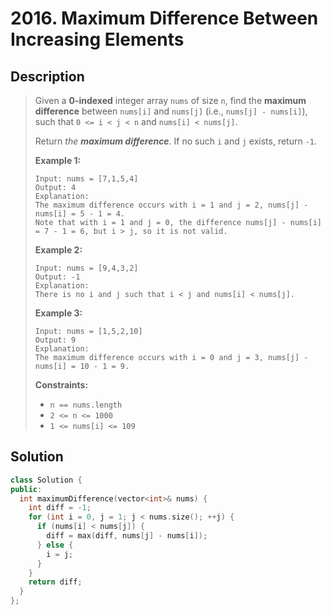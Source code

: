 # 2016. Maximum Difference Between Increasing Elements

## Description

>Given a **0-indexed** integer array `nums` of size `n`, find the **maximum difference** between `nums[i]` and `nums[j]` (i.e., `nums[j] - nums[i]`), such that `0 <= i < j < n` and `nums[i] < nums[j]`.
>
>Return *the **maximum difference**.* If no such `i` and `j` exists, return `-1`.
>
> 
>
>**Example 1:**
>
>```
>Input: nums = [7,1,5,4]
>Output: 4
>Explanation:
>The maximum difference occurs with i = 1 and j = 2, nums[j] - nums[i] = 5 - 1 = 4.
>Note that with i = 1 and j = 0, the difference nums[j] - nums[i] = 7 - 1 = 6, but i > j, so it is not valid.
>```
>
>**Example 2:**
>
>```
>Input: nums = [9,4,3,2]
>Output: -1
>Explanation:
>There is no i and j such that i < j and nums[i] < nums[j].
>```
>
>**Example 3:**
>
>```
>Input: nums = [1,5,2,10]
>Output: 9
>Explanation:
>The maximum difference occurs with i = 0 and j = 3, nums[j] - nums[i] = 10 - 1 = 9.
>```
>
> 
>
>**Constraints:**
>
>- `n == nums.length`
>- `2 <= n <= 1000`
>- `1 <= nums[i] <= 109`

## Solution

```C++
class Solution {
public:
  int maximumDifference(vector<int>& nums) {
    int diff = -1;
    for (int i = 0, j = 1; j < nums.size(); ++j) {
      if (nums[i] < nums[j]) {
        diff = max(diff, nums[j] - nums[i]);
      } else {
        i = j;
      }
    }
    return diff;
  }
};
```

